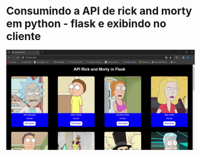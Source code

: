 <h1>Consumindo a API de rick and morty em python - flask e exibindo no cliente</h1>
<img src="gif.gif">
